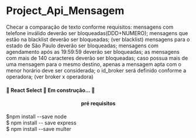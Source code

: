 # Project_Api_Mensagem
Checar a comparação de texto conforme requisitos:
mensagens com telefone inválido deverão ser bloqueadas(DDD+NUMERO);
mensagens que estão na blacklist deverão ser bloqueadas; (ver blacklist)
mensagens para o estado de São Paulo deverão ser bloqueadas;
mensagens com agendamento após as 19:59:59 deverão ser bloqueadas;
as mensagens com mais de 140 caracteres deverão ser bloqueadas;
caso possua mais de uma mensagem para o mesmo destino, apenas a mensagem apta com o menor horário deve ser considerada;
o id_broker será definido conforme a operadora; (ver broker x operadora)



<h4 > 
	🚧  React Select 🚀 Em construção...  🚧
</h4>

<h4 align="center"> pré requisitos</h4>
$npm install --save node<br>
$ npm install -- save express<br>
$ npm install --save multer<br>




